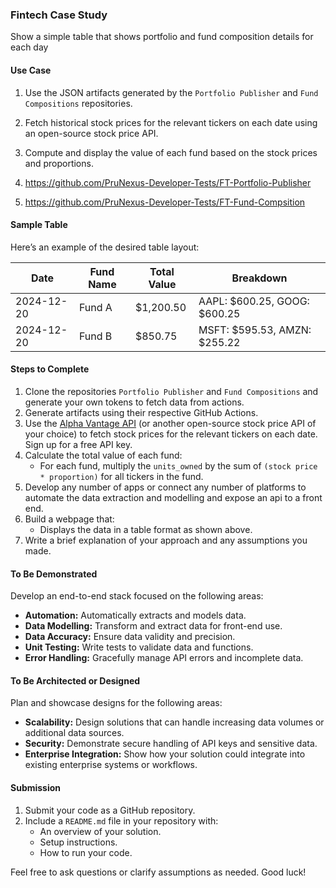 ### Fintech Case Study

Show a simple table that shows portfolio and fund composition details for each day

#### **Use Case**

1. Use the JSON artifacts generated by the `Portfolio Publisher` and `Fund Compositions` repositories.
2. Fetch historical stock prices for the relevant tickers on each date using an open-source stock price API.
3. Compute and display the value of each fund based on the stock prices and proportions.

1. https://github.com/PruNexus-Developer-Tests/FT-Portfolio-Publisher
2. https://github.com/PruNexus-Developer-Tests/FT-Fund-Compsition

#### **Sample Table**
Here’s an example of the desired table layout:

| Date       | Fund Name | Total Value | Breakdown                       |
|------------|-----------|-------------|---------------------------------|
| 2024-12-20 | Fund A    | $1,200.50   | AAPL: $600.25, GOOG: $600.25   |
| 2024-12-20 | Fund B    | $850.75     | MSFT: $595.53, AMZN: $255.22   |

#### **Steps to Complete**

1. Clone the repositories `Portfolio Publisher` and `Fund Compositions` and generate your own tokens to fetch data from actions.
2. Generate artifacts using their respective GitHub Actions.
3. Use the [Alpha Vantage API](https://www.alphavantage.co/) (or another open-source stock price API of your choice) to fetch stock prices for the relevant tickers on each date. Sign up for a free API key.
4. Calculate the total value of each fund:
   - For each fund, multiply the `units_owned` by the sum of `(stock price * proportion)` for all tickers in the fund.
5. Develop any number of apps or connect any number of platforms to automate the data extraction and modelling and expose an api to a front end.
6. Build a webpage that:
   - Displays the data in a table format as shown above.
7. Write a brief explanation of your approach and any assumptions you made.

#### **To Be Demonstrated**

Develop an end-to-end stack focused on the following areas:

- **Automation:** Automatically extracts and models data.
- **Data Modelling:** Transform and extract data for front-end use.
- **Data Accuracy:** Ensure data validity and precision.
- **Unit Testing:** Write tests to validate data and functions.
- **Error Handling:** Gracefully manage API errors and incomplete data.

#### **To Be Architected or Designed**

Plan and showcase designs for the following areas:

- **Scalability:** Design solutions that can handle increasing data volumes or additional data sources.
- **Security:** Demonstrate secure handling of API keys and sensitive data.
- **Enterprise Integration:** Show how your solution could integrate into existing enterprise systems or workflows.

#### **Submission**

1. Submit your code as a GitHub repository.
2. Include a `README.md` file in your repository with:
   - An overview of your solution.
   - Setup instructions.
   - How to run your code.

Feel free to ask questions or clarify assumptions as needed. Good luck!
